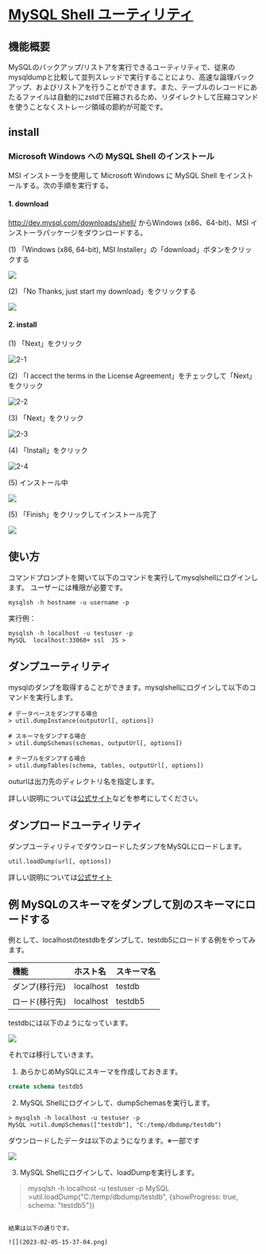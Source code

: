 # [MySQL Shell ユーティリティ](https://dev.mysql.com/doc/mysql-shell/8.0/ja/mysql-shell-utilities-dump-instance-schema.html)

## 機能概要

MySQLのバックアップ/リストアを実行できるユーティリティで、従来のmysqldumpと比較して並列スレッドで実行することにより、高速な論理バックアップ、およびリストアを行うことができます。また、テーブルのレコードにあたるファイルは自動的にzstdで圧縮されるため、リダイレクトして圧縮コマンドを使うことなくストレージ領域の節約が可能です。

## install

### Microsoft Windows への MySQL Shell のインストール

MSI インストーラを使用して Microsoft Windows に MySQL Shell をインストールする。次の手順を実行する。

#### 1. download

http://dev.mysql.com/downloads/shell/ からWindows (x86、64-bit)、MSI インストーラパッケージをダウンロードする。

(1) 「Windows (x86, 64-bit), MSI Installer」の「download」ボタンをクリックする

![](2023-02-05-14-24-29.png)

(2) 「No Thanks, just start my download」をクリックする

![](2023-02-05-14-25-32.png)

#### 2. install

(1) 「Next」をクリック

![2-1](2023-02-05-14-40-55.png)

(2) 「I accect the terms in the License Agreement」をチェックして「Next」をクリック

![2-2](2023-02-05-14-41-37.png)

(3) 「Next」をクリック

![2-3](2023-02-05-14-43-48.png)

(4) 「Install」をクリック

![2-4](2023-02-05-14-44-18.png)

(5) インストール中

![](2023-02-05-14-45-26.png)

(5) 「Finish」をクリックしてインストール完了

![](2023-02-05-14-46-52.png)

## 使い方

コマンドプロンプトを開いて以下のコマンドを実行してmysqlshellにログインします。
ユーザーには権限が必要です。

```shell:command
mysqlsh -h hostname -u username -p
```

実行例：

```shell:command
mysqlsh -h localhost -u testuser -p
MySQL  localhost:33060+ ssl  JS >
```

## ダンプユーティリティ

mysqlのダンプを取得することができます。mysqlshellにログインして以下のコマンドを実行します。

```shell:mysqlshell
# データベースをダンプする場合
> util.dumpInstance(outputUrl[, options]) 

# スキーマをダンプする場合
> util.dumpSchemas(schemas, outputUrl[, options])

# テーブルをダンプする場合
> util.dumpTables(schema, tables, outputUrl[, options])
```

outurlは出力先のディレクトリ名を指定します。

詳しい説明については[公式サイト](https://dev.mysql.com/doc/mysql-shell/8.0/ja/mysql-shell-utilities-dump-instance-schema.html)などを参考にしてください。


## ダンプロードユーティリティ

ダンプユーティリティでダウンロードしたダンプをMySQLにロードします。

```shell:mysqlshell
util.loadDump(url[, options])
```

詳しい説明については[公式サイト](https://dev.mysql.com/doc/mysql-shell/8.0/ja/mysql-shell-utilities-load-dump.html)


## 例 MySQLのスキーマをダンプして別のスキーマにロードする

例として、localhostのtestdbをダンプして、testdb5にロードする例をやってみます。

|機能  |ホスト名|スキーマ名|
|:----|:----|:----|
|ダンプ(移行元)|localhost|testdb|
|ロード(移行先)|localhost|testdb5|

testdbには以下のようになっています。

![](2023-02-05-15-32-05.png)

それでは移行していきます。

1. あらかじめMySQLにスキーマを作成しておきます。

```sql
create schema testdb5
```

2. MySQL Shellにログインして、dumpSchemasを実行します。

```shell:mysqlshell
> mysqlsh -h localhost -u testuser -p
MySQL >util.dumpSchemas(["testdb"], "C:/temp/dbdump/testdb")
```

ダウンロードしたデータは以下のようになります。※一部です

![](2023-02-05-15-21-21.png)


3. MySQL Shellにログインして、loadDumpを実行します。

> mysqlsh -h localhost -u testuser -p
MySQL >util.loadDump("C:/temp/dbdump/testdb", {showProgress: true, schema: "testdb5"})
```

結果は以下の通りです。

![](2023-02-05-15-37-04.png)
